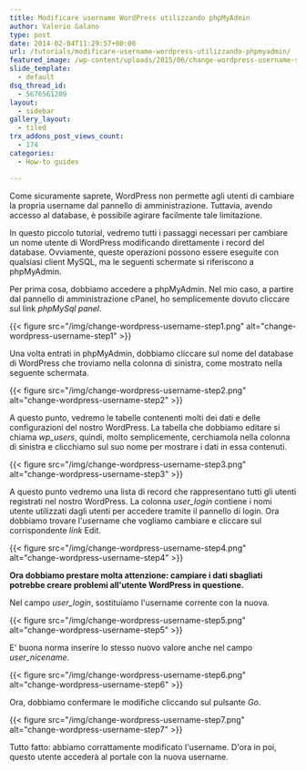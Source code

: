 ```yaml
---
title: Modificare username WordPress utilizzando phpMyAdmin
author: Valerio Galano
type: post
date: 2014-02-04T11:29:57+00:00
url: /tutorials/modificare-username-wordpress-utilizzando-phpmyadmin/
featured_image: /wp-content/uploads/2015/06/change-wordpress-username-step5.png
slide_template:
  - default
dsq_thread_id:
  - 5676561209
layout:
  - sidebar
gallery_layout:
  - tiled
trx_addons_post_views_count:
  - 174
categories:
  - How-to guides

---
```

Come sicuramente saprete, WordPress non permette agli utenti di cambiare la propria username dal pannello di amministrazione. Tuttavia, avendo accesso al database, è possibile agirare facilmente tale limitazione.

In questo piccolo tutorial, vedremo tutti i passaggi necessari per cambiare un nome utente di WordPress modificando direttamente i record del database. Ovviamente, queste operazioni possono essere eseguite con qualsiasi client MySQL, ma le seguenti schermate si riferiscono a phpMyAdmin.

Per prima cosa, dobbiamo accedere a phpMyAdmin. Nel mio caso, a partire dal pannello di amministrazione cPanel, ho semplicemente dovuto cliccare sul link _phpMySql panel_.

{{< figure src="/img/change-wordpress-username-step1.png" alt="change-wordpress-username-step1" >}}



Una volta entrati in phpMyAdmin, dobbiamo cliccare sul nome del database di WordPress che troviamo nella colonna di sinistra, come mostrato nella seguente schermata.

{{< figure src="/img/change-wordpress-username-step2.png" alt="change-wordpress-username-step2" >}}

A questo punto, vedremo le tabelle contenenti molti dei dati e delle configurazioni del nostro WordPress. La tabella che dobbiamo editare si chiama _wp_users_, quindi, molto semplicemente, cerchiamola nella colonna di sinistra e clicchiamo sul suo nome per mostrare i dati in essa contenuti.

{{< figure src="/img/change-wordpress-username-step3.png" alt="change-wordpress-username-step3" >}}

A questo punto vedremo una lista di record che rappresentano tutti gli utenti registrati nel nostro WordPress. La colonna _user_login_ contiene i nomi utente utilizzati dagli utenti per accedere tramite il pannello di login. Ora dobbiamo trovare l'username che vogliamo cambiare e cliccare sul corrispondente _link_ Edit.

{{< figure src="/img/change-wordpress-username-step4.png" alt="change-wordpress-username-step4" >}}

**Ora dobbiamo prestare molta attenzione: campiare i dati sbagliati potrebbe creare problemi all'utente WordPress in questione.**

Nel campo _user_login_, sostituiamo l'username corrente con la nuova.

{{< figure src="/img/change-wordpress-username-step5.png" alt="change-wordpress-username-step5" >}}

E' buona norma inserire lo stesso nuovo valore anche nel campo _user_nicename_.

{{< figure src="/img/change-wordpress-username-step6.png" alt="change-wordpress-username-step6" >}}

Ora, dobbiamo confermare le modifiche cliccando sul pulsante _Go_.

{{< figure src="/img/change-wordpress-username-step7.png" alt="change-wordpress-username-step7" >}}

Tutto fatto: abbiamo corrattamente modificato l'username. D'ora in poi, questo utente accederà al portale con la nuova username.